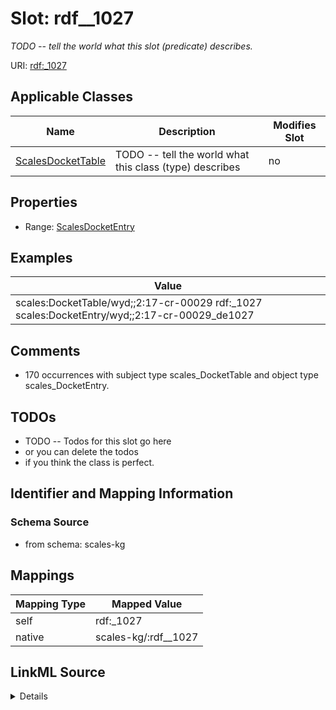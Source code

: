

# Slot: rdf__1027


_TODO -- tell the world what this slot (predicate) describes._





URI: [rdf:_1027](http://www.w3.org/1999/02/22-rdf-syntax-ns#_1027)



<!-- no inheritance hierarchy -->





## Applicable Classes

| Name | Description | Modifies Slot |
| --- | --- | --- |
| [ScalesDocketTable](../classes/ScalesDocketTable.md) | TODO -- tell the world what this class (type) describes |  no  |







## Properties

* Range: [ScalesDocketEntry](../classes/ScalesDocketEntry.md)






## Examples

| Value |
| --- |
| scales:DocketTable/wyd;;2:17-cr-00029 rdf:_1027 scales:DocketEntry/wyd;;2:17-cr-00029_de1027 |

## Comments

* 170 occurrences with subject type scales_DocketTable and object type scales_DocketEntry.

## TODOs

* TODO -- Todos for this slot go here
* or you can delete the todos
* if you think the class is perfect.

## Identifier and Mapping Information







### Schema Source


* from schema: scales-kg




## Mappings

| Mapping Type | Mapped Value |
| ---  | ---  |
| self | rdf:_1027 |
| native | scales-kg/:rdf__1027 |




## LinkML Source

<details>
```yaml
name: rdf__1027
description: TODO -- tell the world what this slot (predicate) describes.
todos:
- TODO -- Todos for this slot go here
- or you can delete the todos
- if you think the class is perfect.
comments:
- 170 occurrences with subject type scales_DocketTable and object type scales_DocketEntry.
examples:
- value: scales:DocketTable/wyd;;2:17-cr-00029 rdf:_1027 scales:DocketEntry/wyd;;2:17-cr-00029_de1027
from_schema: scales-kg
rank: 1000
slot_uri: rdf:_1027
alias: rdf__1027
domain_of:
- scales_DocketTable
range: scales_DocketEntry

```
</details>